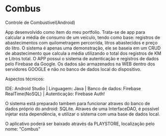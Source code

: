 # Combus
Controle de Combustivel(Android)

App desenvolvido como item do meu portfolio. Trata-se de app para calcular a média de consumo de um veículo, tendo como base: registros de abastecimentos com quilometragem percorrida, litros abastecidos e preço do litro. O sistema é apenas uma demonstração, ele se baseia em um CRUD de abastecimento que calcula a média utilizando o total dos registros de KM e Litros total. O APP possui o sistema de autenticação e registros de dados pelo Firebase da Google. Os dados são armazenados na WEB dentro dos servidores GOOGLE e não no banco de dados local do dispositivo.



Aspectos técnicos:

IDE: Android Studio |
Linguagem: Java |
Banco de dados: Firebase RealTime(NoSQL) |
Autenticação: Firebase Auth! 

O sistema está preparado tambem para funcionar atraves do banco de dados próprio do android: SQLite. Atraves de uma InterfaceDAO, é possível injetar esta dependência, e utilizar o sistema com uma base de dados local.

O aplicativo poderá ser baixado através da PLAYSTORE, localização pelo nome: "Combus"

